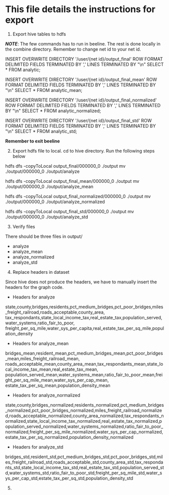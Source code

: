 # This file details the instructions for export

1. Export hive tables to hdfs

***NOTE***: The few commands has to run in beeline. The rest is done locally in the combine directory. Remember to change net id to your net id.

INSERT OVERWRITE DIRECTORY '/user/{net id}/output_final'
ROW FORMAT DELIMITED FIELDS TERMINATED BY ','
LINES TERMINATED BY "\n"
SELECT * FROM analytic;

INSERT OVERWRITE DIRECTORY '/user/{net id}/output_final_mean'
ROW FORMAT DELIMITED FIELDS TERMINATED BY ','
LINES TERMINATED BY "\n"
SELECT * FROM analytic_mean;

INSERT OVERWRITE DIRECTORY '/user/{net id}/output_final_normalized'
ROW FORMAT DELIMITED FIELDS TERMINATED BY ','
LINES TERMINATED BY "\n"
SELECT * FROM analytic_normalized;

INSERT OVERWRITE DIRECTORY '/user/{net id}/output_final_std'
ROW FORMAT DELIMITED FIELDS TERMINATED BY ','
LINES TERMINATED BY "\n"
SELECT * FROM analytic_std;

**Remember to exit beeline**

2. Export hdfs file to local. cd to hive directory. Run the following steps below

hdfs dfs -copyToLocal output_final/000000_0 ./output
mv ./output/000000_0 ./output/analyze

hdfs dfs -copyToLocal output_final_mean/000000_0 ./output
mv ./output/000000_0 ./output/analyze_mean

hdfs dfs -copyToLocal output_final_normalized/000000_0 ./output
mv ./output/000000_0 ./output/analyze_normalized

hdfs dfs -copyToLocal output_final_std/000000_0 ./output
mv ./output/000000_0 ./output/analyze_std

3. Verify files

There should be three files in output/
- analyze
- analyze_mean
- analyze_normalized
- analyze_std

4. Replace headers in dataset

Since hive does not produce the headers, we have to manually insert the headers for the graph code.

- Headers for analyze

state,county,bridges,residents,pct_medium_bridges,pct_poor_bridges,miles_freight_railroad,roads_acceptable,county_area, tax_respondants,state_local_income_tax,real_estate_tax,population_served,water_systems,ratio_fair_to_poor, freight_per_sq_mile,water_sys_per_capita,real_estate_tax_per_sq_mile,population_density

- Headers for analyze_mean

bridges_mean,resident_mean,pct_medium_bridges_mean,pct_poor_bridges_mean,miles_freight_railroad_mean, roads_acceptable_mean,county_area_mean,tax_respondants_mean,state_local_income_tax_mean,real_estate_tax_mean, population_served_mean,water_systems_mean,ratio_fair_to_poor_mean,freight_per_sq_mile_mean,water_sys_per_cap_mean, estate_tax_per_sq_mean,population_density_mean

- Headers for analyze_normalized

state,county,bridges_normalized,residents_normalized,pct_medium_bridges_normalized,pct_poor_bridges_normalized,miles_freight_railroad_normalized,roads_acceptable_normalized,county_area_normalized,tax_respondants_normalized,state_local_income_tax_normalized,real_estate_tax_normalized,population_served_normalized,water_systems_normalized,ratio_fair_to_poor_normalized,freight_per_sq_mile_normalized,water_sys_per_cap_normalized,estate_tax_per_sq_normalized,population_density_normalized

- Headers for analyze_std

bridges_std,resident_std,pct_medium_bridges_std,pct_poor_bridges_std,miles_freight_railroad_std,roads_acceptable_std,county_area_std,tax_respondants_std,state_local_income_tax_std,real_estate_tax_std,population_served_std,water_systems_std,ratio_fair_to_poor_std,freight_per_sq_mile_std,water_sys_per_cap_std,estate_tax_per_sq_std,population_density_std

5.